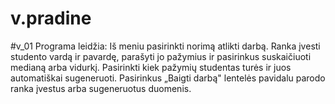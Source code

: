 # v.pradine
#v_01
Programa leidžia:
Iš meniu pasirinkti norimą atlikti darbą. 
Ranka įvesti studento vardą ir pavardę, parašyti jo pažymius ir pasirinkus suskaičiuoti medianą arba vidurkį.
Pasirinkti kiek pažymių studentas turės ir juos automatiškai sugeneruoti.
Pasirinkus „Baigti darbą" lentelės pavidalu parodo ranka įvestus arba sugeneruotus duomenis.
